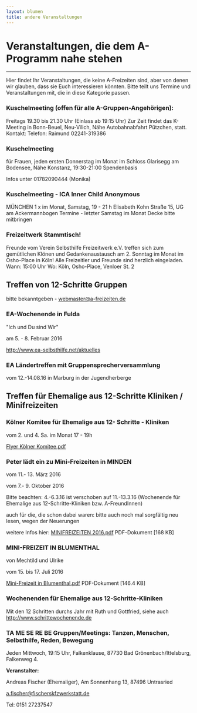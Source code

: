 ```yaml
---
layout: blumen
title: andere Veranstaltungen
---
```


# Veranstaltungen, die dem A-Programm nahe stehen
---
Hier findet Ihr Veranstaltungen, die keine A-Freizeiten sind, aber von denen
wir glauben, dass sie Euch interessieren könnten. Bitte teilt uns Termine und
Veranstaltungen mit, die in diese Kategorie passen.


### Kuschelmeeting (offen für alle A-Gruppen-Angehörigen):
Freitags 19.30 bis 21.30 Uhr (Einlass ab 19:15 Uhr)
Zur Zeit findet das K-Meeting in Bonn-Beuel, Neu-Vilich, Nähe Autobahnabfahrt
Pützchen, statt.
Kontakt: Telefon: Raimund 02241-319386


### Kuschelmeeting
für Frauen, jeden ersten Donnerstag im Monat
im Schloss Glarisegg am Bodensee, Nähe Konstanz, 19:30-21:00
Spendenbasis

Infos unter 01782090444 (Monika)


### Kuschelmeeting - ICA Inner Child Anonymous
MÜNCHEN
1 x im Monat, Samstag, 19 - 21 h
Elisabeth Kohn Straße 15, UG am Ackermannbogen
Termine -  letzter Samstag im Monat
Decke bitte mitbringen


### Freizeitwerk Stammtisch!

Freunde vom Verein Selbsthilfe Freizeitwerk e.V. treffen sich zum gemütlichen
Klönen und Gedankenaustausch am 2. Sonntag im Monat
im Osho-Place in Köln! Alle Freizeitler und Freunde sind herzlich eingeladen.
Wann: 15:00 Uhr
Wo: Köln, Osho-Place, Venloer St. 2


## Treffen von 12-Schritte Gruppen

bitte bekanntgeben - <webmaster@a-freizeiten.de>

### EA-Wochenende in Fulda

"Ich und Du sind Wir"

am 5. - 8. Februar 2016

<http://www.ea-selbsthilfe.net/aktuelles>

### EA Ländertreffen mit Gruppensprecherversammlung

vom 12.-14.08.16 in Marburg in der Jugendherberge

## Treffen für Ehemalige aus 12-Schritte Kliniken / Minifreizeiten

### Kölner Komitee für Ehemalige aus 12- Schritte - Kliniken

vom 2. und 4. Sa. im Monat 17 - 19h

[Flyer Kölner Komitee.pdf](/pdf/FlyerKölnerKomitee.pdf)

### Peter lädt ein zu Mini-Freizeiten in MINDEN

vom 11.- 13. März 2016

vom 7.- 9. Oktober 2016

Bitte beachten: 4.-6.3.16 ist verschoben auf 11.-13.3.16
(Wochenende für Ehemalige aus 12-Schritte-Kliniken bzw. A-FreundInnen)

auch für die, die schon dabei waren:
bitte auch noch mal sorgfältig neu lesen, wegen der Neuerungen

weitere Infos hier:
[MINIFREIZEITEN 2016.pdf](/pdf/MINIFREIZEITEN2016.doc.pdf)
PDF-Dokument [168 KB]

### MINI-FREIZEIT IN BLUMENTHAL
von Mechtild und Ulrike

vom 15. bis 17. Juli 2016

[Mini-Freizeit in Blumenthal.pdf](/pdf/blumenthal.pdf)
PDF-Dokument [146.4 KB]

### Wochenenden für Ehemalige aus 12-Schritte-Kliniken

Mit den 12 Schritten durchs Jahr
mit Ruth und Gottfried, siehe auch
<http://www.schrittewochenende.de>

### TA ME SE RE BE Gruppen/Meetings: Tanzen, Menschen, Selbsthilfe, Reden, Bewegung

Jeden Mittwoch, 19:15 Uhr, Falkenklause, 87730 Bad Grönenbach/Ittelsburg, Falkenweg 4.

__Veranstalter:__

Andreas Fischer (Ehemaliger),
Am Sonnenhang 13,
87496 Untrasried

<a.fischer@fischerskfzwerkstatt.de>

Tel: 0151 27237547
